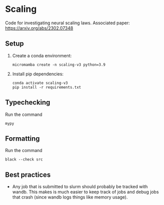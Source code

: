 # Scaling
Code for investigating neural scaling laws.
Associated paper: https://arxiv.org/abs/2302.07348

## Setup

1. Create a conda environment:
   ```
   micromamba create -n scaling-v3 python=3.9
   ```
2. Install pip dependencies:
   ```
   conda activate scaling-v3
   pip install -r requirements.txt
   ```

## Typechecking
Run the command
```
mypy
```

## Formatting
Run the command
```
black --check src
```

## Best practices
- Any job that is submitted to slurm should probably be tracked with wandb.
  This makes is much easier to keep track of jobs and debug jobs that crash
  (since wandb logs things like memory usage).
